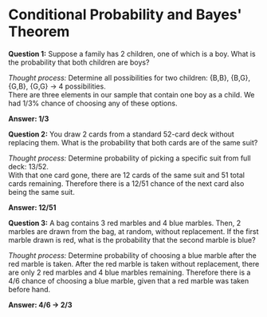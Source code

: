 # Conditional Probability and Bayes' Theorem

**Question 1:** 
Suppose a family has 2 children, one of which is a boy. What is the probability that both children are boys?

*Thought process:* Determine all possibilities for two children: {B,B}, {B,G}, {G,B}, {G,G} -> 4 possibilities. <br />
There are three elements in our sample that contain one boy as a child. We had 1/3% chance of choosing any of these options.

**Answer: 1/3**

**Question 2:**
You draw 2 cards from a standard 52-card deck without replacing them. What is the probability that both cards are of the same suit?

*Thought process:* Determine probability of picking a specific suit from full deck: 13/52. <br />
With that one card gone, there are 12 cards of the same suit and 51 total cards remaining. Therefore there is a 12/51 chance of the next card also being the same suit.

**Answer: 12/51**

**Question 3:**
A bag contains 3 red marbles and 4 blue marbles. Then, 2 marbles are drawn from the bag, at random, without replacement. If the first marble drawn is red, what is the probability that the second marble is blue?

*Thought process:* Determine probability of choosing a blue marble after the red marble is taken. After the red marble is taken without replacement, there are only 2 red marbles and 4 blue marbles remaining. Therefore there is a 4/6 chance of choosing a blue marble, given that a red marble was taken before hand.

**Answer: 4/6 -> 2/3**
